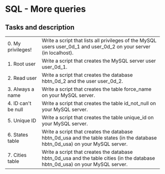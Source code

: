 <h1> SQL - More queries </h1>
<h2> Tasks and description </h2>
<table>
<tr>
<td>0. My privileges!</td>
<td>Write a script that lists all privileges of the MySQL users user_0d_1 and user_0d_2 on your server (in localhost).</td>
</tr>
<tr>
<td>1. Root user</td>
<td>Write a script that creates the MySQL server user user_0d_1.</td>
</tr>
<tr>
<td>2. Read user</td>
<td>Write a script that creates the database hbtn_0d_2 and the user user_0d_2.</td>
</tr>
<tr>
<td>3. Always a name</td>
<td>Write a script that creates the table force_name on your MySQL server.</td>
</tr>
<tr>
<td>4. ID can't be null</td>
<td>Write a script that creates the table id_not_null on your MySQL server.</td>
</tr>
<tr>
<td>5. Unique ID</td>
<td>Write a script that creates the table unique_id on your MySQL server.</td>
</tr>
<tr>
<td>6. States table</td>
<td>Write a script that creates the database hbtn_0d_usa and the table states (in the database hbtn_0d_usa) on your MySQL server.</td>
</tr>
<tr>
<td>7. Cities table</td>
<td>Write a script that creates the database hbtn_0d_usa and the table cities (in the database hbtn_0d_usa) on your MySQL server.</td>
</tr>